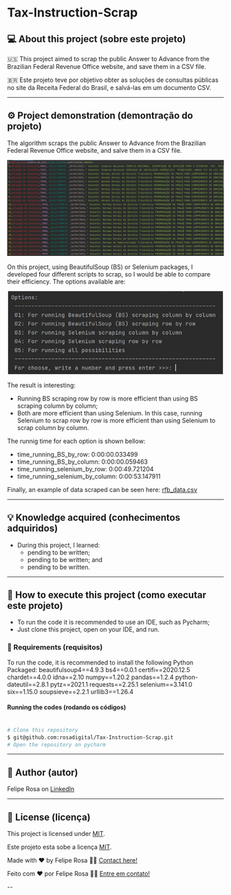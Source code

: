 # Tax-Instruction-Scrap
## 💻 About this project (sobre este projeto)
:us: This project aimed to scrap the public Answer to Advance from the Brazilian Federal Revenue Office website, and save them in a CSV file.

:brazil: Este projeto teve por objetivo obter as soluções de consultas públicas no site da Receita Federal do Brasil, e salvá-las em um documento CSV.

---
## ⚙️ Project demonstration (demontração do projeto)
The algorithm scraps the public Answer to Advance from the Brazilian Federal Revenue Office website, and salve them in a CSV file.

<p align="center"> <img alt="example_of_data.JPG" title="example_of_data.JPG" src="./assets/example_of_data.JPG" width="800px">

On this project, using BeautifulSoup (BS) or Selenium packages, I developed four different scripts to scrap, so I would be able to compare their efficiency.
The options available are:

<p align="center"> <img alt="options_of_scraping.JPG" title="options_of_scraping.JPG" src="./assets/options_of_scraping.JPG" width="500px">

The result is interesting:
* Running BS scraping row by row is more efficient than using BS scraping column by column;
* Both are more efficient than using Selenium. In this case, running Selenium to scrap row by row is more efficient than using Selenium to scrap column by column.

The runnig time for each option is shown bellow:

- time_running_BS_by_row:  0:00:00.033499
- time_running_BS_by_column:  0:00:00.059463
- time_running_selenium_by_row:  0:00:49.721204
- time_running_selenium_by_column:  0:00:53.147911

Finally, an example of data scraped can be seen here: [rfb_data.csv](./rfb_data.csv)

---
	
## 💡 Knowledge acquired (conhecimentos adquiridos)

- During this project, I learned:
  - pending to be written;
  - pending to be written; and
  - pending to be written.

---

## 🚀 How to execute this project (como executar este projeto)

 - To run the code it is recommended to use an IDE, such as Pycharm;
  - Just clone this project, open on your IDE, and run.

### 🎲 Requirements (requisitos)

To run the code, it is recommended to install the following Python Packaged:
beautifulsoup4==4.9.3
bs4==0.0.1
certifi==2020.12.5
chardet==4.0.0
idna==2.10
numpy==1.20.2
pandas==1.2.4
python-dateutil==2.8.1
pytz==2021.1
requests==2.25.1
selenium==3.141.0
six==1.15.0
soupsieve==2.2.1
urllib3==1.26.4


#### Running the codes (rodando os códigos)

```bash

# Clone this repository
$ git@github.com:rosadigital/Tax-Instruction-Scrap.git
# Open the repository on pycharm

```

---

## 🦸 Author (autor)


Felipe Rosa on [LinkedIn](https://www.linkedin.com/in/felipe-rosa/)

---

## 📝 License (licença)

This project is licensed under [MIT](./LICENSE).

Este projeto esta sobe a licença [MIT](./LICENSE).

Made with ❤️ by Felipe Rosa 👋🏽 [Contact here!](https://www.linkedin.com/in/felipe-rosa/)

Feito com ❤️ por Felipe Rosa 👋🏽 [Entre em contato!](https://www.linkedin.com/in/felipe-rosa/)

--
